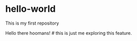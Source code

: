 # hello-world
This is my first repository

Hello there hoomans! # this is just me exploring this feature.
